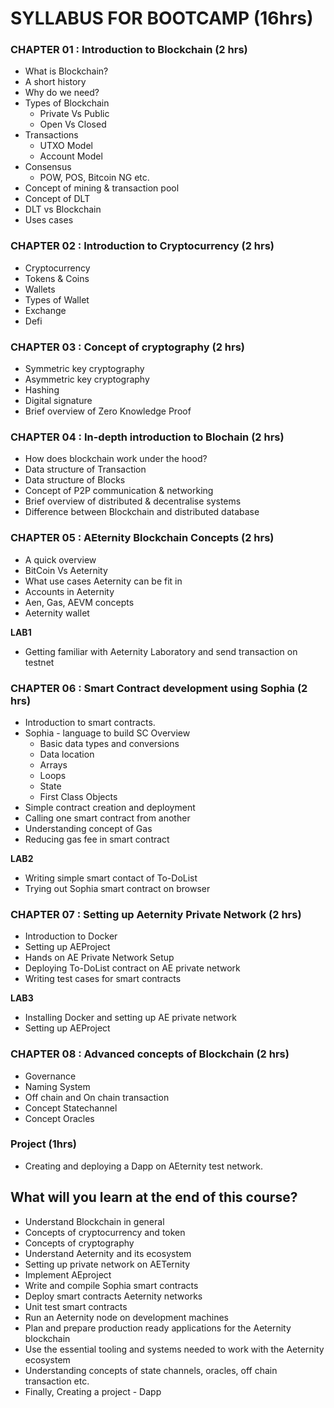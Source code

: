 # SYLLABUS FOR BOOTCAMP (16hrs)

### CHAPTER 01 : Introduction to Blockchain   (2 hrs)

- What is Blockchain?	
- A short history
- Why do we need?
- Types of Blockchain
    - Private Vs Public
    - Open Vs Closed
- Transactions 
    - UTXO Model
    - Account Model
- Consensus 
    - POW, POS, Bitcoin NG etc.
- Concept of mining & transaction pool
- Concept of DLT 
- DLT vs Blockchain
- Uses cases

### CHAPTER 02 : Introduction to Cryptocurrency (2 hrs)

- Cryptocurrency 
- Tokens & Coins
- Wallets
- Types of Wallet
- Exchange
- Defi

### CHAPTER 03 : Concept of cryptography (2 hrs)

- Symmetric key cryptography
- Asymmetric key cryptography
- Hashing
- Digital signature
- Brief overview of Zero Knowledge Proof

### CHAPTER 04 : In-depth introduction to Blochain (2 hrs)

- How does blockchain work under the hood?
- Data structure of Transaction
- Data structure of Blocks
- Concept of P2P communication & networking
- Brief overview of distributed & decentralise systems
- Difference between Blockchain and distributed database


### CHAPTER 05 : AEternity Blockchain Concepts  (2 hrs)

- A quick overview
- BitCoin Vs Aeternity
- What use cases Aeternity can be fit in
- Accounts in Aeternity 
- Aen, Gas, AEVM concepts
- Aeternity wallet

**LAB1**
- Getting familiar with Aeternity Laboratory and send transaction on testnet


### CHAPTER 06 : Smart Contract development using Sophia (2 hrs)

- Introduction to smart contracts.
- Sophia - language to build SC
Overview
  - Basic data types and conversions
  - Data location
  - Arrays
  - Loops
  - State
  - First Class Objects
- Simple contract creation and deployment
- Calling one smart contract from another
- Understanding concept of Gas 
- Reducing gas fee in smart contract

**LAB2**
- Writing simple smart contact of To-DoList
- Trying out Sophia smart contract on browser

### CHAPTER 07 : Setting up Aeternity Private Network (2 hrs)

- Introduction to Docker 
- Setting up AEProject
- Hands on AE Private Network Setup
- Deploying To-DoList contract on AE private network
- Writing test cases for smart contracts

**LAB3**
- Installing Docker and setting up AE private network
- Setting up AEProject

### CHAPTER 08 : Advanced concepts of Blockchain  (2 hrs)

- Governance
- Naming System
- Off chain and On chain transaction
- Concept Statechannel
- Concept Oracles

### Project (1hrs)

- Creating and deploying a Dapp on AEternity test network. 


## What will you learn at the end of this course?

- Understand Blockchain in general
- Concepts of cryptocurrency and token
- Concepts of cryptography
- Understand Aeternity and its ecosystem
- Setting up private network on AETernity
- Implement AEproject
- Write and compile Sophia smart contracts
- Deploy smart contracts Aeternity networks
- Unit test smart contracts
- Run an Aeternity node on development machines
- Plan and prepare production ready applications for the Aeternity blockchain
- Use the essential tooling and systems needed to work with the Aeternity ecosystem
- Understanding concepts of state channels, oracles, off chain transaction etc.
- Finally, Creating a project - Dapp
 



